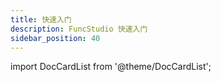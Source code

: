 ```yaml
---
title: 快速入门
description: FuncStudio 快速入门
sidebar_position: 40
---
```


import DocCardList from '@theme/DocCardList';

<DocCardList />

<!-- * [新建本地实现的函数](local.md)

* [新建云端实现的函数](cloud.md) -->
